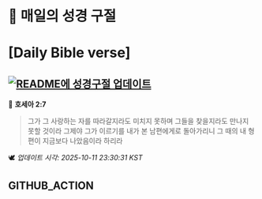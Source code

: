 # 🙏 매일의 성경 구절
# [Daily Bible verse]
## [![README에 성경구절 업데이트](https://github.com/DONGSUKA/first_test/actions/workflows/update-readme-bible.yml/badge.svg)](https://github.com/DONGSUKA/first_test/actions/workflows/update-readme-bible.yml)
<!-- START_BIBLE_VERSE -->
📖 **호세아 2:7**
> 그가 그 사랑하는 자를 따라갈지라도 미치지 못하며 그들을 찾을지라도 만나지 못할 것이라 그제야 그가 이르기를 내가 본 남편에게로 돌아가리니 그 때의 내 형편이 지금보다 나았음이라 하리라

🕊️ _업데이트 시각: 2025-10-11 23:30:31 KST_
  <!-- END_BIBLE_VERSE -->
## GITHUB_ACTION
